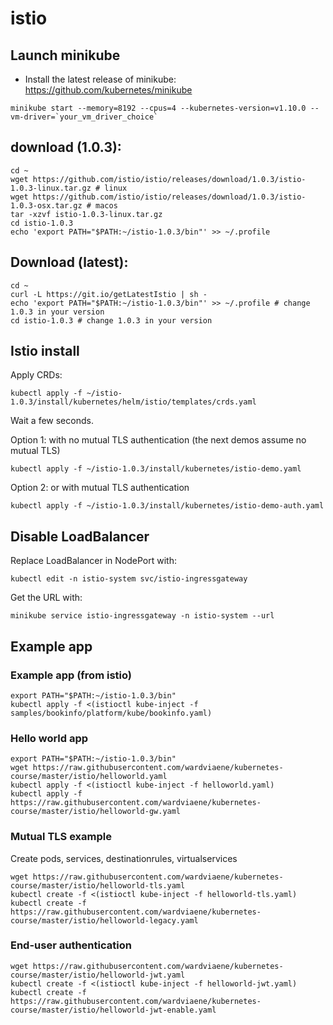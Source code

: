 # istio

## Launch minikube

* Install the latest release of minikube: https://github.com/kubernetes/minikube

```
minikube start --memory=8192 --cpus=4 --kubernetes-version=v1.10.0 --vm-driver=`your_vm_driver_choice`
```


## download (1.0.3):
```
cd ~
wget https://github.com/istio/istio/releases/download/1.0.3/istio-1.0.3-linux.tar.gz # linux
wget https://github.com/istio/istio/releases/download/1.0.3/istio-1.0.3-osx.tar.gz # macos
tar -xzvf istio-1.0.3-linux.tar.gz
cd istio-1.0.3
echo 'export PATH="$PATH:~/istio-1.0.3/bin"' >> ~/.profile
```

## Download (latest):
```
cd ~
curl -L https://git.io/getLatestIstio | sh -
echo 'export PATH="$PATH:~/istio-1.0.3/bin"' >> ~/.profile # change 1.0.3 in your version
cd istio-1.0.3 # change 1.0.3 in your version
```

## Istio install

Apply CRDs:

```
kubectl apply -f ~/istio-1.0.3/install/kubernetes/helm/istio/templates/crds.yaml
```

Wait a few seconds.


Option 1: with no mutual TLS authentication (the next demos assume no mutual TLS)
```
kubectl apply -f ~/istio-1.0.3/install/kubernetes/istio-demo.yaml
```

Option 2: or with mutual TLS authentication
```
kubectl apply -f ~/istio-1.0.3/install/kubernetes/istio-demo-auth.yaml
```

## Disable LoadBalancer

Replace LoadBalancer in NodePort with:

```
kubectl edit -n istio-system svc/istio-ingressgateway
```

Get the URL with:
```
minikube service istio-ingressgateway -n istio-system --url
```

## Example app

### Example app (from istio)
```
export PATH="$PATH:~/istio-1.0.3/bin"
kubectl apply -f <(istioctl kube-inject -f samples/bookinfo/platform/kube/bookinfo.yaml)
```

### Hello world app 
```
export PATH="$PATH:~/istio-1.0.3/bin"
wget https://raw.githubusercontent.com/wardviaene/kubernetes-course/master/istio/helloworld.yaml
kubectl apply -f <(istioctl kube-inject -f helloworld.yaml)
kubectl apply -f https://raw.githubusercontent.com/wardviaene/kubernetes-course/master/istio/helloworld-gw.yaml
```

### Mutual TLS example
Create pods, services, destinationrules, virtualservices
```
wget https://raw.githubusercontent.com/wardviaene/kubernetes-course/master/istio/helloworld-tls.yaml
kubectl create -f <(istioctl kube-inject -f helloworld-tls.yaml)
kubectl create -f https://raw.githubusercontent.com/wardviaene/kubernetes-course/master/istio/helloworld-legacy.yaml
```

### End-user authentication
```
wget https://raw.githubusercontent.com/wardviaene/kubernetes-course/master/istio/helloworld-jwt.yaml
kubectl create -f <(istioctl kube-inject -f helloworld-jwt.yaml)
kubectl create -f https://raw.githubusercontent.com/wardviaene/kubernetes-course/master/istio/helloworld-jwt-enable.yaml
```
